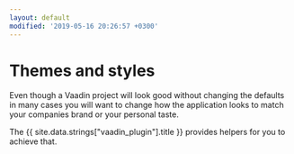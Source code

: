 ```yaml
---
layout: default
modified: '2019-05-16 20:26:57 +0300'
---
```


# Themes and styles

Even though a Vaadin project will look good without changing the defaults in many cases you will
want to change how the application looks to match your companies brand or your personal taste.

The {{ site.data.strings["vaadin_plugin"].title }} provides helpers for you to achieve that.
